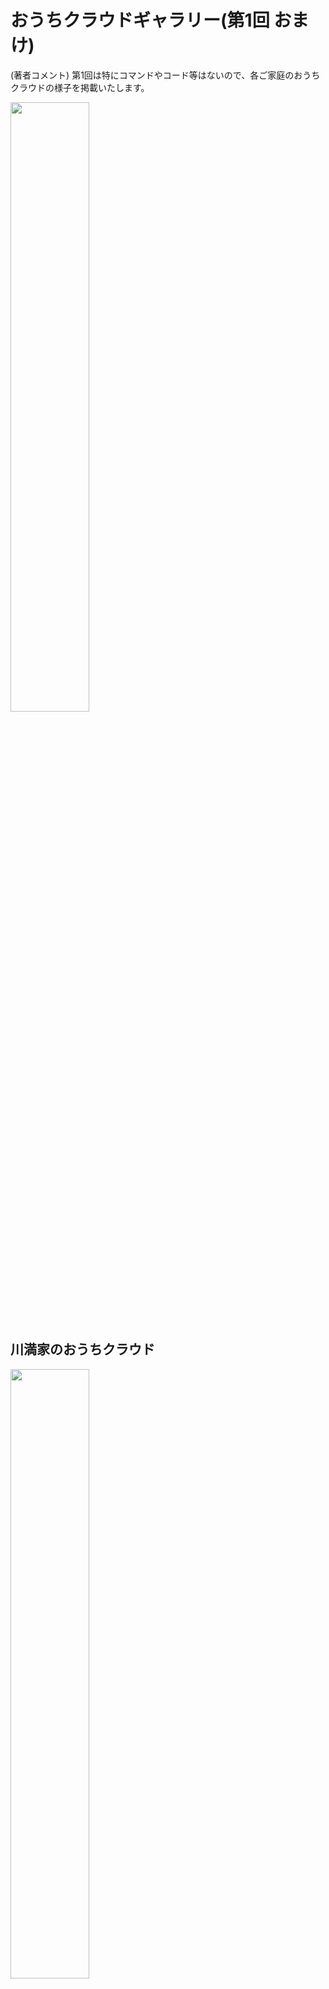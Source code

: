 # おうちクラウドギャラリー(第1回 おまけ)
(著者コメント) 第1回は特にコマンドやコード等はないので、各ご家庭のおうちクラウドの様子を掲載いたします。

<img src="./images/ippan_no_gokatei.png" width="50%">

## 川満家のおうちクラウド
<img src="./images/kawamitsu1_1.jpg" width="50%">

これぞまさに、お手本のようなシンプルなラボです。素晴らしい。

これがおうちクラウドの基本パターンなので、よーーく覚えておいて下さい！

## 佐藤家のおうちクラウド
### Before
<img src="./images/sato1_1.jpg" width="50%"><img src="./images/sato1_2.jpg" width="50%">

1枚目は1台のNUCに必要なパーツ。2枚目は、組み立てた後、ルータに接続してディスプレイやキーボードをつなぎ、動かしている様子。最低限、これだけあれば、おうちクラウドは始まります。

<img src="./images/sato1_3.jpg" width="50%">

4台分NUCを購入してつないだ様子。私はいかにコンパクトにNUCを設置するかに力を注いでいるため、最初はお皿用トレイを購入し、縦に並べてみました。

### (拡張中)
<img src="./images/sato2_1.jpg" width="30%"><img src="./images/sato2_2.jpg" width="30%"><img src="./images/sato2_3.jpg" width="30%">

色々と拡張したい時期に突入しました。まずは停電が多かったためUPSを購入。２枚目は、2.5GbpsのUSB NICを購入。３枚目は、様々なUSBストレージを試しているところ。

<img src="./images/sato2_4.jpg" width="30%">

My書斎を公開。普段のリモートワークは、この２畳の部屋で行われています。この中で、NUCたちはどこにあるかというと・・・、

<img src="./images/sato2_5.jpg" width="50%">

正解は右側のディスプレイの下でした！２台のスイッチやディスプレイ切替器など、つなぐものが増えてきたため、 [ノートパソコンスタンド](https://www.amazon.co.jp/gp/product/B08GP6PQ3F/ref=ppx_yo_dt_b_asin_title_o03_s00?ie=UTF8&psc=1) を購入してみました。

### After
<img src="./images/sato3_1.jpg" width="50%"><img src="./images/sato3_2.jpg" width="50%">

10GbE/マルチGbE対応スイッチを買ってみた。が、2.5GbE USB NIC側が安定してない。。。NUCでマルチGbEは厳しいかも。。

<img src="./images/sato3_3.jpg" width="50%">

[凄く小さなキッチンラック](https://www.amazon.co.jp/gp/product/B007NBYR58/ref=ppx_yo_dt_b_asin_title_o02_s00?ie=UTF8&psc=1) を見つけた！奥行きが狭くなり、メンテがしやすくなった(実は奥行きが狭すぎて、NUCが上手く置けなかったので、2段目にプラ板を敷いてますが。。)。

現在は白いスイッチにも配線して、5台/2ネットワーク系統で安定運用が出来てきました(^ ^)



## 草間家のおうちクラウド
### Before
<img src="./images/kusama1_1.jpg" width="50%"><img src="./images/kusama1_2.jpg" width="50%">

コンセプトは「いかつくない自宅ラボ」とのこと。TVボードと調和してステキ！！

### After
<img src="./images/kusama2_1.jpg" width="50%"><img src="./images/kusama2_2.jpg" width="50%">

ところがある時期から、「自宅を10GbE環境にする！」と宣言し、パーツを揃えたり、果ては家庭内配線まで工事して・・・

<img src="./images/kusama2_3.jpg" width="50%">

見事、「いかついラボ」に変身をとげました！でもぬいぐるみをかざってあって、かわいさは残していますね (^ ^)

NUCではなくキューブPCにすることで、10GbE NICカードなどの拡張性を得ています。ちょっと（かなり）、羨ましい。。。


## 市川家のおうちクラウド
### Before
<img src="./images/ichikawa1_1.jpg" width="50%"><img src="./images/ichikawa1_2.jpg" width="50%">

おしゃれなワゴンにNUCを上手く収めてあり、インテリアにこだわりを感じますね！！

それが・・・、

### After
<img src="./images/ichikawa2_1.jpg" width="50%">

[Supermicro E300-9D](https://www.sunwaytech.co.jp/product/?c=t_products_detail&pk=3427) というガチなやつを購入したとのこと！こんなおしゃれな家にどう設置したのか、続報が待たれますねっ・・・！！

## 槇家のおうちクラウド
### Before
<img src="./images/maki1_1.jpg" width="60%"><img src="./images/maki1_2.jpg" width="30%">

2011年当時のラボの様子とのこと。1Uサーバを購入したようですが、ウルさすぎてトイレにおいていたようです・・・。大変そう。

### After
<img src="./images/maki2_1.jpg" width="60%">

今はNUCで運用しているようです。それでもNUC第6世代からあったり、長期運用をされていて、尊敬します！

## 進藤家のおうちクラウド
<img src="./images/shindo1_1.jpg" width="60%">

トリを務めるのは、VMware CTO, North Asiaの進藤さんのラボです。なんと、ついにハーフラックを自宅に置く強者が現れたという印象ですっ！！ハーフラック、カッコよすぎ・・・。

何故このような構成になったかは[コチラ](https://www.slideshare.net/motonorishindo/lab-gitdnsops-gitdns-ops-in-my-home-lab)

## 総括
あれですね、みんな傾向として、おうちクラウドをはじめると、だんだんイカつくなっていくようですね・・・(^ ^)

みなさんは、おうちクラウドの「**沼**」にハマらないよう、お気をつけ下さい！